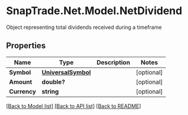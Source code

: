 # SnapTrade.Net.Model.NetDividend
Object representing total dividends received during a timeframe

## Properties

Name | Type | Description | Notes
------------ | ------------- | ------------- | -------------
**Symbol** | [**UniversalSymbol**](UniversalSymbol.md) |  | [optional] 
**Amount** | **double?** |  | [optional] 
**Currency** | **string** |  | [optional] 

[[Back to Model list]](../README.md#documentation-for-models) [[Back to API list]](../README.md#documentation-for-api-endpoints) [[Back to README]](../README.md)

